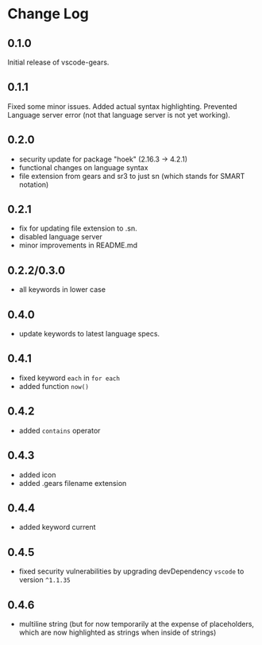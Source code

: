 # Change Log

## 0.1.0

Initial release of vscode-gears.

## 0.1.1

Fixed some minor issues. Added actual syntax highlighting. Prevented Language server error (not that language server is not yet working).

## 0.2.0

- security update for package "hoek" (2.16.3 -> 4.2.1)
- functional changes on language syntax
- file extension from gears and sr3 to just sn (which stands for SMART notation)

## 0.2.1

- fix for updating file extension to .sn.
- disabled language server
- minor improvements in README.md

## 0.2.2/0.3.0

- all keywords in lower case

## 0.4.0

- update keywords to latest language specs.

## 0.4.1

- fixed keyword `each` in `for each`
- added function `now()`

## 0.4.2

- added `contains` operator

## 0.4.3

- added icon
- added .gears filename extension

## 0.4.4

- added keyword current

## 0.4.5

- fixed security vulnerabilities by upgrading devDependency `vscode` to version `^1.1.35`

## 0.4.6

- multiline string (but for now temporarily at the expense of placeholders, which are now highlighted as strings when inside of strings)